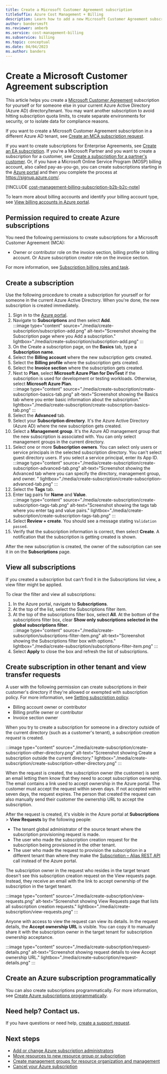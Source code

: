 ```yaml
---
title: Create a Microsoft Customer Agreement subscription
titleSuffix: Azure Cost Management + Billing
description: Learn how to add a new Microsoft Customer Agreement subscription in the Azure portal. See information about billing account forms and view other available resources.
author: bandersmsft
ms.reviewer: amberb
ms.service: cost-management-billing
ms.subservice: billing
ms.topic: conceptual
ms.date: 04/04/2023
ms.author: banders
---
```


# Create a Microsoft Customer Agreement subscription

This article helps you create a [Microsoft Customer Agreement](https://azure.microsoft.com/pricing/purchase-options/microsoft-customer-agreement/) subscription for yourself or for someone else in your current Azure Active Directory (Azure AD) directory/tenant. You may want another subscription to avoid hitting subscription quota limits, to create separate environments for security, or to isolate data for compliance reasons.

If you want to create a Microsoft Customer Agreement subscription in a different Azure AD tenant, see [Create an MCA subscription request](create-subscription-request.md). 

If you want to create subscriptions for Enterprise Agreements, see [Create an EA subscription](create-enterprise-subscription.md). If you're a Microsoft Partner and you want to create a subscription for a customer, see [Create a subscription for a partner's customer](create-customer-subscription.md). Or, if you have a Microsoft Online Service Program (MOSP) billing account, also called pay-as-you-go, you can create subscriptions starting in the [Azure portal](https://portal.azure.com/#blade/Microsoft_Azure_Billing/SubscriptionsBlade) and then you complete the process at https://signup.azure.com/.

[!INCLUDE [cost-management-billing-subscription-b2b-b2c-note](../../../includes/cost-management-billing-subscription-b2b-b2c-note.md)]

To learn more about billing accounts and identify your billing account type, see [View billing accounts in Azure portal](view-all-accounts.md).

## Permission required to create Azure subscriptions

You need the following permissions to create subscriptions for a Microsoft Customer Agreement (MCA):

- Owner or contributor role on the invoice section, billing profile or billing account. Or Azure subscription creator role on the invoice section.  

For more information, see [Subscription billing roles and task](understand-mca-roles.md#subscription-billing-roles-and-tasks).

## Create a subscription

Use the following procedure to create a subscription for yourself or for someone in the current Azure Active Directory. When you're done, the new subscription is created immediately.

1. Sign in to the [Azure portal](https://portal.azure.com).
1. Navigate to **Subscriptions** and then select **Add**.  
    :::image type="content" source="./media/create-subscription/subscription-add.png" alt-text="Screenshot showing the Subscription page where you Add a subscription." lightbox="./media/create-subscription/subscription-add.png" :::
1. On the Create a subscription page, on the **Basics** tab, type a **Subscription name**.
1. Select the **Billing account** where the new subscription gets created.
1. Select the **Billing profile** where the subscription gets created.
1. Select the **Invoice section** where the subscription gets created.
1. Next to **Plan**, select **Microsoft Azure Plan for DevTest** if the subscription is used for development or testing workloads. Otherwise, select **Microsoft Azure Plan**.  
    :::image type="content" source="./media/create-subscription/create-subscription-basics-tab.png" alt-text="Screenshot showing the Basics tab where you enter basic information about the subscription." lightbox="./media/create-subscription/create-subscription-basics-tab.png" :::
1. Select the **Advanced** tab.
1. Select your **Subscription directory**. It's the Azure Active Directory (Azure AD) where the new subscription gets created.
1. Select a **Management group**. It's the Azure AD management group that the new subscription is associated with. You can only select management groups in the current directory.
1. Select one or more **Subscription owners**. You can select only users or service principals in the selected subscription directory. You can't select guest directory users. If you select a service principal, enter its App ID.   
    :::image type="content" source="./media/create-subscription/create-subscription-advanced-tab.png" alt-text="Screenshot showing the Advanced tab where you can specify the directory, management group, and owner. " lightbox="./media/create-subscription/create-subscription-advanced-tab.png" :::
1. Select the **Tags** tab.
1. Enter tag pairs for **Name** and **Value**.  
    :::image type="content" source="./media/create-subscription/create-subscription-tags-tab.png" alt-text="Screenshot showing the tags tab where you enter tag and value pairs." lightbox="./media/create-subscription/create-subscription-tags-tab.png" :::
1. Select **Review + create**. You should see a message stating `Validation passed`.
1. Verify that the subscription information is correct, then select **Create**. A notification that the subscription is getting created is shown.  

After the new subscription is created, the owner of the subscription can see it in on the **Subscriptions** page.

## View all subscriptions

If you created a subscription but can't find it in the Subscriptions list view, a view filter might be applied.

To clear the filter and view all subscriptions:

1. In the Azure portal, navigate to **Subscriptions**.
2. At the top of the list, select the Subscriptions filter item.  
3. At the top of the subscriptions filter box, select **All**. At the bottom of the subscriptions filter box, clear **Show only subscriptions selected in the global subscriptions filter**.  
    :::image type="content" source="./media/create-subscription/subscriptions-filter-item.png" alt-text="Screenshot showing the Subscriptions filter box with options." lightbox="./media/create-subscription/subscriptions-filter-item.png" :::
4. Select **Apply** to close the box and refresh the list of subscriptions.

## Create subscription in other tenant and view transfer requests

A user with the following permission can create subscriptions in their customer's directory if they're allowed or exempted with subscription policy. For more information, see [Setting subscription policy](manage-azure-subscription-policy.md#setting-subscription-policy).

- Billing account owner or contributor
- Billing profile owner or contributor
- Invoice section owner

When you try to create a subscription for someone in a directory outside of the current directory (such as a customer's tenant), a _subscription creation request_ is created.

:::image type="content" source="./media/create-subscription/create-subscription-other-directory.png" alt-text="Screenshot showing Create a subscription outside the current directory." lightbox="./media/create-subscription/create-subscription-other-directory.png" :::

When the request is created, the subscription owner (the customer) is sent an email letting them know that they need to accept subscription ownership. The email contains a link used to accept ownership in the Azure portal. The customer must accept the request within seven days. If not accepted within seven days, the request expires. The person that created the request can also manually send their customer the ownership URL to accept the subscription.

After the request is created, it's visible in the Azure portal at **Subscriptions** > **View Requests** by the following people:

- The tenant global administrator of the source tenant where the subscription provisioning request is made.
- The user who made the subscription creation request for the subscription being provisioned in the other tenant.
- The user who made the request to provision the subscription in a different tenant than where they make the [Subscription – Alias REST API](/rest/api/subscription/) call instead of the Azure portal.

The subscription owner in the request who resides in the target tenant doesn't see this subscription creation request on the View requests page. Instead, they receive an email with the link to accept ownership of the subscription in the target tenant.

:::image type="content" source="./media/create-subscription/view-requests.png" alt-text="Screenshot showing View Requests page that lists all subscription creation requests." lightbox="./media/create-subscription/view-requests.png" :::

Anyone with access to view the request can view its details. In the request details, the **Accept ownership URL** is visible. You can copy it to manually share it with the subscription owner in the target tenant for subscription ownership acceptance.

:::image type="content" source="./media/create-subscription/request-details.png" alt-text="Screenshot showing request details to view Accept ownership URL." lightbox="./media/create-subscription/request-details.png" :::

## Create an Azure subscription programmatically

You can also create subscriptions programmatically. For more information, see [Create Azure subscriptions programmatically](programmatically-create-subscription.md).

## Need help? Contact us.

If you have questions or need help, [create a support request](https://go.microsoft.com/fwlink/?linkid=2083458).

## Next steps

- [Add or change Azure subscription administrators](add-change-subscription-administrator.md)
- [Move resources to new resource group or subscription](../../azure-resource-manager/management/move-resource-group-and-subscription.md)
- [Create management groups for resource organization and management](../../governance/management-groups/create-management-group-portal.md)
- [Cancel your Azure subscription](cancel-azure-subscription.md)
